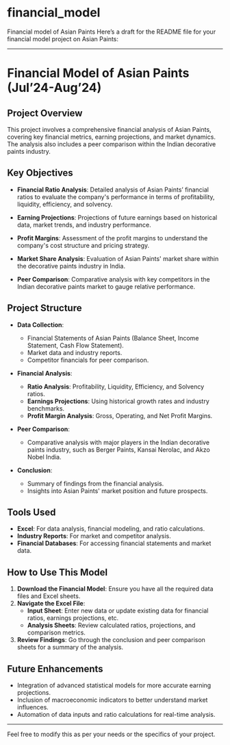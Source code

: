 # financial_model
Financial model of Asian Paints
Here’s a draft for the README file for your financial model project on Asian Paints:

---

# **Financial Model of Asian Paints (Jul’24-Aug’24)**

## **Project Overview**

This project involves a comprehensive financial analysis of Asian Paints, covering key financial metrics, earning projections, and market dynamics. The analysis also includes a peer comparison within the Indian decorative paints industry.

## **Key Objectives**

- **Financial Ratio Analysis**: Detailed analysis of Asian Paints’ financial ratios to evaluate the company's performance in terms of profitability, liquidity, efficiency, and solvency.
  
- **Earning Projections**: Projections of future earnings based on historical data, market trends, and industry performance.

- **Profit Margins**: Assessment of the profit margins to understand the company's cost structure and pricing strategy.

- **Market Share Analysis**: Evaluation of Asian Paints' market share within the decorative paints industry in India.

- **Peer Comparison**: Comparative analysis with key competitors in the Indian decorative paints market to gauge relative performance.

## **Project Structure**

- **Data Collection**: 
  - Financial Statements of Asian Paints (Balance Sheet, Income Statement, Cash Flow Statement).
  - Market data and industry reports.
  - Competitor financials for peer comparison.
  
- **Financial Analysis**:
  - **Ratio Analysis**: Profitability, Liquidity, Efficiency, and Solvency ratios.
  - **Earnings Projections**: Using historical growth rates and industry benchmarks.
  - **Profit Margin Analysis**: Gross, Operating, and Net Profit Margins.
  
- **Peer Comparison**:
  - Comparative analysis with major players in the Indian decorative paints industry, such as Berger Paints, Kansai Nerolac, and Akzo Nobel India.
  
- **Conclusion**:
  - Summary of findings from the financial analysis.
  - Insights into Asian Paints' market position and future prospects.

## **Tools Used**

- **Excel**: For data analysis, financial modeling, and ratio calculations.
- **Industry Reports**: For market and competitor analysis.
- **Financial Databases**: For accessing financial statements and market data.

## **How to Use This Model**

1. **Download the Financial Model**: Ensure you have all the required data files and Excel sheets.
2. **Navigate the Excel File**:
   - **Input Sheet**: Enter new data or update existing data for financial ratios, earnings projections, etc.
   - **Analysis Sheets**: Review calculated ratios, projections, and comparison metrics.
3. **Review Findings**: Go through the conclusion and peer comparison sheets for a summary of the analysis.

## **Future Enhancements**

- Integration of advanced statistical models for more accurate earning projections.
- Inclusion of macroeconomic indicators to better understand market influences.
- Automation of data inputs and ratio calculations for real-time analysis.

---

Feel free to modify this as per your needs or the specifics of your project.
